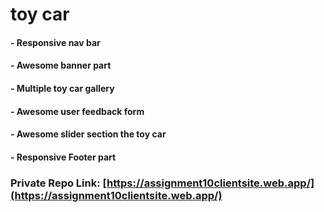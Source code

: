 # toy car
#### - Responsive nav bar 
####  - Awesome banner part
#### - Multiple toy car gallery
#### - Awesome user feedback form
#### - Awesome slider section the toy car
#### - Responsive Footer part

### Private Repo Link: [https://assignment10clientsite.web.app/](https://assignment10clientsite.web.app/)